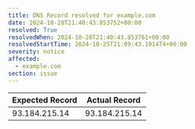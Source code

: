 ```yaml
---
title: DNS Record resolved for example.com
date: 2024-10-28T21:40:43.853752+00:00
resolved: True
resolvedWhen: 2024-10-28T21:40:43.853761+00:00
resolvedStartTime: 2024-10-25T21:09:43.191474+00:00
severity: notice
affected:
  - example.com
section: issue
---
```


| Expected Record  | Actual Record  |
|------------------|----------------|
| 93.184.215.14 | 93.184.215.14 |
